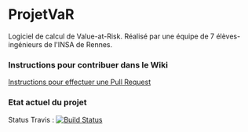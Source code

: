 ProjetVaR
=========

Logiciel de calcul de Value-at-Risk.
Réalisé par une équipe de 7 élèves-ingénieurs de l'INSA de Rennes.


### Instructions pour contribuer dans le Wiki
[Instructions pour effectuer une Pull Request](https://github.com/pchaigno/ProjetVaR/wiki/Instructions-Pull-Request)


### Etat actuel du projet
Status Travis : [![Build Status](https://travis-ci.org/pchaigno/ProjetVaR.png)](https://travis-ci.org/pchaigno/ProjetVaR)
